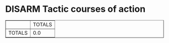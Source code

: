 # DISARM Tactic courses of action

<table border="1">
<tr>
<td> </td>
    <td>TOTALS</td></tr><tr>
<td>TOTALS</td>
<td>0.0</td>
</tr>
</table>
